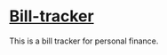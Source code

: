 # [Bill-tracker](https://bill-track-er.herokuapp.com/)
This is a bill tracker for personal finance. 
